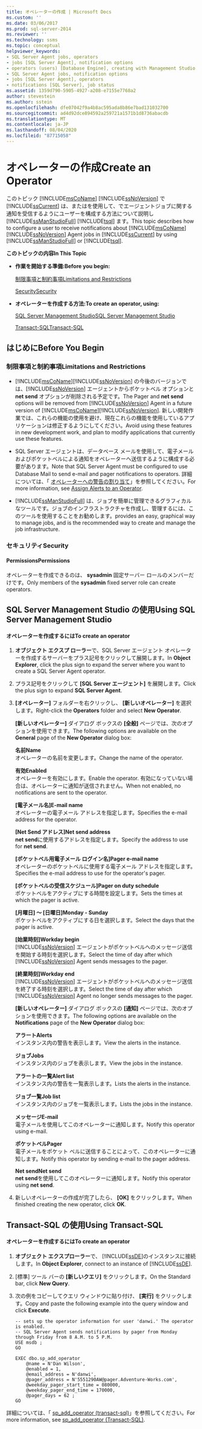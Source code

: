 ```yaml
---
title: オペレーターの作成 | Microsoft Docs
ms.custom: ''
ms.date: 03/06/2017
ms.prod: sql-server-2014
ms.reviewer: ''
ms.technology: ssms
ms.topic: conceptual
helpviewer_keywords:
- SQL Server Agent jobs, operators
- jobs [SQL Server Agent], notification options
- operators (users) [Database Engine], creating with Management Studio
- SQL Server Agent jobs, notification options
- jobs [SQL Server Agent], operators
- notifications [SQL Server], job status
ms.assetid: 1359d790-5905-4927-a208-e7155e7768a2
author: stevestein
ms.author: sstein
ms.openlocfilehash: dfe07042f9a4b8ac595ada8b86e7bad131032700
ms.sourcegitcommit: ad4d92dce894592a259721a1571b1d8736abacdb
ms.translationtype: MT
ms.contentlocale: ja-JP
ms.lasthandoff: 08/04/2020
ms.locfileid: "87715058"
---
```

# <a name="create-an-operator"></a><span data-ttu-id="84081-102">オペレーターの作成</span><span class="sxs-lookup"><span data-stu-id="84081-102">Create an Operator</span></span>
  <span data-ttu-id="84081-103">このトピック [!INCLUDE[msCoName](../../includes/msconame-md.md)] [!INCLUDE[ssNoVersion](../../includes/ssnoversion-md.md)] で [!INCLUDE[ssCurrent](../../includes/sscurrent-md.md)] は、またはを使用して、でエージェントジョブに関する通知を受信するようにユーザーを構成する方法について説明し [!INCLUDE[ssManStudioFull](../../includes/ssmanstudiofull-md.md)] [!INCLUDE[tsql](../../includes/tsql-md.md)] ます。</span><span class="sxs-lookup"><span data-stu-id="84081-103">This topic describes how to configure a user to receive notifications about [!INCLUDE[msCoName](../../includes/msconame-md.md)] [!INCLUDE[ssNoVersion](../../includes/ssnoversion-md.md)] Agent jobs in [!INCLUDE[ssCurrent](../../includes/sscurrent-md.md)] by using [!INCLUDE[ssManStudioFull](../../includes/ssmanstudiofull-md.md)] or [!INCLUDE[tsql](../../includes/tsql-md.md)].</span></span>  
  
 <span data-ttu-id="84081-104">**このトピックの内容**</span><span class="sxs-lookup"><span data-stu-id="84081-104">**In This Topic**</span></span>  
  
-   <span data-ttu-id="84081-105">**作業を開始する準備:**</span><span class="sxs-lookup"><span data-stu-id="84081-105">**Before you begin:**</span></span>  
  
     [<span data-ttu-id="84081-106">制限事項と制約事項</span><span class="sxs-lookup"><span data-stu-id="84081-106">Limitations and Restrictions</span></span>](#Restrictions)  
  
     [<span data-ttu-id="84081-107">Security</span><span class="sxs-lookup"><span data-stu-id="84081-107">Security</span></span>](#Security)  
  
-   <span data-ttu-id="84081-108">**オペレーターを作成する方法:**</span><span class="sxs-lookup"><span data-stu-id="84081-108">**To create an operator, using:**</span></span>  
  
     [<span data-ttu-id="84081-109">SQL Server Management Studio</span><span class="sxs-lookup"><span data-stu-id="84081-109">SQL Server Management Studio</span></span>](#SSMSProcedure)  
  
     [<span data-ttu-id="84081-110">Transact-SQL</span><span class="sxs-lookup"><span data-stu-id="84081-110">Transact-SQL</span></span>](#TsqlProcedure)  
  
##  <a name="before-you-begin"></a><a name="BeforeYouBegin"></a> <span data-ttu-id="84081-111">はじめに</span><span class="sxs-lookup"><span data-stu-id="84081-111">Before You Begin</span></span>  
  
###  <a name="limitations-and-restrictions"></a><a name="Restrictions"></a> <span data-ttu-id="84081-112">制限事項と制約事項</span><span class="sxs-lookup"><span data-stu-id="84081-112">Limitations and Restrictions</span></span>  
  
-   <span data-ttu-id="84081-113">[!INCLUDE[msCoName](../../includes/msconame-md.md)][!INCLUDE[ssNoVersion](../../includes/ssnoversion-md.md)] の今後のバージョンでは、[!INCLUDE[ssNoVersion](../../includes/ssnoversion-md.md)] エージェントからポケットベル オプションと **net send** オプションが削除される予定です。</span><span class="sxs-lookup"><span data-stu-id="84081-113">The Pager and **net send** options will be removed from [!INCLUDE[ssNoVersion](../../includes/ssnoversion-md.md)] Agent in a future version of [!INCLUDE[msCoName](../../includes/msconame-md.md)][!INCLUDE[ssNoVersion](../../includes/ssnoversion-md.md)].</span></span> <span data-ttu-id="84081-114">新しい開発作業では、これらの機能の使用を避け、現在これらの機能を使用しているアプリケーションは修正するようにしてください。</span><span class="sxs-lookup"><span data-stu-id="84081-114">Avoid using these features in new development work, and plan to modify applications that currently use these features.</span></span>  
  
-   <span data-ttu-id="84081-115">SQL Server エージェントは、データベース メールを使用して、電子メールおよびポケットベルによる通知をオペレーターへ送信するように構成する必要があります。</span><span class="sxs-lookup"><span data-stu-id="84081-115">Note that SQL Server Agent must be configured to use Database Mail to send e-mail and pager notifications to operators.</span></span> <span data-ttu-id="84081-116">詳細については、「 [オペレーターへの警告の割り当て](assign-alerts-to-an-operator.md)」を参照してください。</span><span class="sxs-lookup"><span data-stu-id="84081-116">For more information, see [Assign Alerts to an Operator](assign-alerts-to-an-operator.md).</span></span>  
  
-   [!INCLUDE[ssManStudioFull](../../includes/ssmanstudiofull-md.md)] <span data-ttu-id="84081-117">は、ジョブを簡単に管理できるグラフィカルなツールです。ジョブのインフラストラクチャを作成し、管理するには、このツールを使用することをお勧めします。</span><span class="sxs-lookup"><span data-stu-id="84081-117">provides an easy, graphical way to manage jobs, and is the recommended way to create and manage the job infrastructure.</span></span>  
  
###  <a name="security"></a><a name="Security"></a> <span data-ttu-id="84081-118">セキュリティ</span><span class="sxs-lookup"><span data-stu-id="84081-118">Security</span></span>  
  
####  <a name="permissions"></a><a name="Permissions"></a> <span data-ttu-id="84081-119">Permissions</span><span class="sxs-lookup"><span data-stu-id="84081-119">Permissions</span></span>  
 <span data-ttu-id="84081-120">オペレーターを作成できるのは、 **sysadmin** 固定サーバー ロールのメンバーだけです。</span><span class="sxs-lookup"><span data-stu-id="84081-120">Only members of the **sysadmin** fixed server role can create operators.</span></span>  
  
##  <a name="using-sql-server-management-studio"></a><a name="SSMSProcedure"></a> <span data-ttu-id="84081-121">SQL Server Management Studio の使用</span><span class="sxs-lookup"><span data-stu-id="84081-121">Using SQL Server Management Studio</span></span>  
  
#### <a name="to-create-an-operator"></a><span data-ttu-id="84081-122">オペレーターを作成するには</span><span class="sxs-lookup"><span data-stu-id="84081-122">To create an operator</span></span>  
  
1.  <span data-ttu-id="84081-123">**オブジェクト エクスプ ローラー**で、SQL Server エージェント オペレーターを作成するサーバーをプラス記号をクリックして展開します。</span><span class="sxs-lookup"><span data-stu-id="84081-123">In **Object Explorer**, click the plus sign to expand the server where you want to create a SQL Server Agent operator.</span></span>  
  
2.  <span data-ttu-id="84081-124">プラス記号をクリックして **[SQL Server エージェント]** を展開します。</span><span class="sxs-lookup"><span data-stu-id="84081-124">Click the plus sign to expand **SQL Server Agent**.</span></span>  
  
3.  <span data-ttu-id="84081-125">**[オペレーター]** フォルダーを右クリックし、 **[新しいオペレーター]** を選択します。</span><span class="sxs-lookup"><span data-stu-id="84081-125">Right-click the **Operators** folder and select **New Operator**.</span></span>  
  
     <span data-ttu-id="84081-126">**[新しいオペレーター]** ダイアログ ボックスの **[全般]** ページでは、次のオプションを使用できます。</span><span class="sxs-lookup"><span data-stu-id="84081-126">The following options are available on the **General** page of the **New Operator** dialog box:</span></span>  
  
     <span data-ttu-id="84081-127">**名前**</span><span class="sxs-lookup"><span data-stu-id="84081-127">**Name**</span></span>  
     <span data-ttu-id="84081-128">オペレーターの名前を変更します。</span><span class="sxs-lookup"><span data-stu-id="84081-128">Change the name of the operator.</span></span>  
  
     <span data-ttu-id="84081-129">**有効**</span><span class="sxs-lookup"><span data-stu-id="84081-129">**Enabled**</span></span>  
     <span data-ttu-id="84081-130">オペレーターを有効にします。</span><span class="sxs-lookup"><span data-stu-id="84081-130">Enable the operator.</span></span> <span data-ttu-id="84081-131">有効になっていない場合は、オペレーターに通知が送信されません。</span><span class="sxs-lookup"><span data-stu-id="84081-131">When not enabled, no notifications are sent to the operator.</span></span>  
  
     <span data-ttu-id="84081-132">**[電子メール名]**</span><span class="sxs-lookup"><span data-stu-id="84081-132">**E-mail name**</span></span>  
     <span data-ttu-id="84081-133">オペレーターの電子メール アドレスを指定します。</span><span class="sxs-lookup"><span data-stu-id="84081-133">Specifies the e-mail address for the operator.</span></span>  
  
     <span data-ttu-id="84081-134">**[Net Send アドレス]**</span><span class="sxs-lookup"><span data-stu-id="84081-134">**Net send address**</span></span>  
     <span data-ttu-id="84081-135">**net send**に使用するアドレスを指定します。</span><span class="sxs-lookup"><span data-stu-id="84081-135">Specify the address to use for **net send**.</span></span>  
  
     <span data-ttu-id="84081-136">**[ポケットベル用電子メール ログイン名]**</span><span class="sxs-lookup"><span data-stu-id="84081-136">**Pager e-mail name**</span></span>  
     <span data-ttu-id="84081-137">オペレーターのポケットベルに使用する電子メール アドレスを指定します。</span><span class="sxs-lookup"><span data-stu-id="84081-137">Specifies the e-mail address to use for the operator's pager.</span></span>  
  
     <span data-ttu-id="84081-138">**[ポケットベルの受信スケジュール]**</span><span class="sxs-lookup"><span data-stu-id="84081-138">**Pager on duty schedule**</span></span>  
     <span data-ttu-id="84081-139">ポケットベルをアクティブにする時間を設定します。</span><span class="sxs-lookup"><span data-stu-id="84081-139">Sets the times at which the pager is active.</span></span>  
  
     <span data-ttu-id="84081-140">**[月曜日] ～ [日曜日]**</span><span class="sxs-lookup"><span data-stu-id="84081-140">**Monday - Sunday**</span></span>  
     <span data-ttu-id="84081-141">ポケットベルをアクティブにする日を選択します。</span><span class="sxs-lookup"><span data-stu-id="84081-141">Select the days that the pager is active.</span></span>  
  
     <span data-ttu-id="84081-142">**[始業時刻]**</span><span class="sxs-lookup"><span data-stu-id="84081-142">**Workday begin**</span></span>  
     <span data-ttu-id="84081-143">[!INCLUDE[ssNoVersion](../../includes/ssnoversion-md.md)] エージェントがポケットベルへのメッセージ送信を開始する時刻を選択します。</span><span class="sxs-lookup"><span data-stu-id="84081-143">Select the time of day after which [!INCLUDE[ssNoVersion](../../includes/ssnoversion-md.md)] Agent sends messages to the pager.</span></span>  
  
     <span data-ttu-id="84081-144">**[終業時刻]**</span><span class="sxs-lookup"><span data-stu-id="84081-144">**Workday end**</span></span>  
     <span data-ttu-id="84081-145">[!INCLUDE[ssNoVersion](../../includes/ssnoversion-md.md)] エージェントがポケットベルへのメッセージ送信を終了する時刻を選択します。</span><span class="sxs-lookup"><span data-stu-id="84081-145">Select the time of day after which [!INCLUDE[ssNoVersion](../../includes/ssnoversion-md.md)] Agent no longer sends messages to the pager.</span></span>  
  
     <span data-ttu-id="84081-146">**[新しいオペレーター]** ダイアログ ボックスの **[通知]** ページでは、次のオプションを使用できます。</span><span class="sxs-lookup"><span data-stu-id="84081-146">The following options are available on the **Notifications** page of the **New Operator** dialog box:</span></span>  
  
     <span data-ttu-id="84081-147">**アラート**</span><span class="sxs-lookup"><span data-stu-id="84081-147">**Alerts**</span></span>  
     <span data-ttu-id="84081-148">インスタンス内の警告を表示します。</span><span class="sxs-lookup"><span data-stu-id="84081-148">View the alerts in the instance.</span></span>  
  
     <span data-ttu-id="84081-149">**ジョブ**</span><span class="sxs-lookup"><span data-stu-id="84081-149">**Jobs**</span></span>  
     <span data-ttu-id="84081-150">インスタンス内のジョブを表示します。</span><span class="sxs-lookup"><span data-stu-id="84081-150">View the jobs in the instance.</span></span>  
  
     <span data-ttu-id="84081-151">**アラートの一覧**</span><span class="sxs-lookup"><span data-stu-id="84081-151">**Alert list**</span></span>  
     <span data-ttu-id="84081-152">インスタンス内の警告を一覧表示します。</span><span class="sxs-lookup"><span data-stu-id="84081-152">Lists the alerts in the instance.</span></span>  
  
     <span data-ttu-id="84081-153">**ジョブ一覧**</span><span class="sxs-lookup"><span data-stu-id="84081-153">**Job list**</span></span>  
     <span data-ttu-id="84081-154">インスタンス内のジョブを一覧表示します。</span><span class="sxs-lookup"><span data-stu-id="84081-154">Lists the jobs in the instance.</span></span>  
  
     <span data-ttu-id="84081-155">**メッセージ**</span><span class="sxs-lookup"><span data-stu-id="84081-155">**E-mail**</span></span>  
     <span data-ttu-id="84081-156">電子メールを使用してこのオペレーターに通知します。</span><span class="sxs-lookup"><span data-stu-id="84081-156">Notify this operator using e-mail.</span></span>  
  
     <span data-ttu-id="84081-157">**ポケットベル**</span><span class="sxs-lookup"><span data-stu-id="84081-157">**Pager**</span></span>  
     <span data-ttu-id="84081-158">電子メールをポケット ベルに送信することによって、このオペレーターに通知します。</span><span class="sxs-lookup"><span data-stu-id="84081-158">Notify this operator by sending e-mail to the pager address.</span></span>  
  
     <span data-ttu-id="84081-159">**Net send**</span><span class="sxs-lookup"><span data-stu-id="84081-159">**Net send**</span></span>  
     <span data-ttu-id="84081-160">**net send**を使用してこのオペレーターに通知します。</span><span class="sxs-lookup"><span data-stu-id="84081-160">Notify this operator using **net send**.</span></span>  
  
4.  <span data-ttu-id="84081-161">新しいオペレーターの作成が完了したら、 **[OK]** をクリックします。</span><span class="sxs-lookup"><span data-stu-id="84081-161">When finished creating the new operator, click **OK**.</span></span>  
  
##  <a name="using-transact-sql"></a><a name="TsqlProcedure"></a> <span data-ttu-id="84081-162">Transact-SQL の使用</span><span class="sxs-lookup"><span data-stu-id="84081-162">Using Transact-SQL</span></span>  
  
#### <a name="to-create-an-operator"></a><span data-ttu-id="84081-163">オペレーターを作成するには</span><span class="sxs-lookup"><span data-stu-id="84081-163">To create an operator</span></span>  
  
1.  <span data-ttu-id="84081-164">**オブジェクト エクスプローラー**で、 [!INCLUDE[ssDE](../../includes/ssde-md.md)]のインスタンスに接続します。</span><span class="sxs-lookup"><span data-stu-id="84081-164">In **Object Explorer**, connect to an instance of [!INCLUDE[ssDE](../../includes/ssde-md.md)].</span></span>  
  
2.  <span data-ttu-id="84081-165">[標準] ツール バーの **[新しいクエリ]** をクリックします。</span><span class="sxs-lookup"><span data-stu-id="84081-165">On the Standard bar, click **New Query**.</span></span>  
  
3.  <span data-ttu-id="84081-166">次の例をコピーしてクエリ ウィンドウに貼り付け、 **[実行]** をクリックします。</span><span class="sxs-lookup"><span data-stu-id="84081-166">Copy and paste the following example into the query window and click **Execute**.</span></span>  
  
    ```  
    -- sets up the operator information for user 'danwi.' The operator is enabled.   
    -- SQL Server Agent sends notifications by pager from Monday through Friday from 8 A.M. to 5 P.M.  
    USE msdb ;  
    GO  
  
    EXEC dbo.sp_add_operator  
        @name = N'Dan Wilson',  
        @enabled = 1,  
        @email_address = N'danwi',  
        @pager_address = N'5551290AW@pager.Adventure-Works.com',  
        @weekday_pager_start_time = 080000,  
        @weekday_pager_end_time = 170000,  
        @pager_days = 62 ;  
    GO  
    ```  
  
 <span data-ttu-id="84081-167">詳細については、「 [sp_add_operator &#40;transact-sql&#41;](/sql/relational-databases/system-stored-procedures/sp-add-operator-transact-sql)」を参照してください。</span><span class="sxs-lookup"><span data-stu-id="84081-167">For more information, see [sp_add_operator &#40;Transact-SQL&#41;](/sql/relational-databases/system-stored-procedures/sp-add-operator-transact-sql).</span></span>  
  
  
